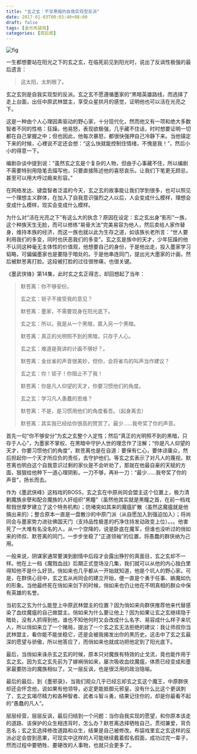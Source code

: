 ```yaml
---
title: "玄之玄：不甘黑暗的自我实现型反派"
date: 2017-01-03T00:03:40+08:00
draft: false
tags: [金光布袋戏]
categories: [观后感]
---
```


![fig](/玄之玄.jpg)

一生都想要站在阳光之下的玄之玄，在临死前见到阳光时，说出了反讽性极强的最后遗言：

> 这太阳，太刺眼了。



玄之玄则是自我实现型的反派。玄之玄不愿遵循墨家的“黑暗英雄路线，而选择了走上台面，出任中原武林盟主，享受众星拱月的感觉，证明他也可以活在光亮之下。



这是一种由个人心理因素驱动的野心家，十分现代化，然而他又有一项和绝大多数智者不同的性格：狂躁。他易怒，表现欲极强，几乎藏不住话，时时想要证明一切都在自己掌握之中；但也因此，他每次暴怒，都很快强押自己冷静下来。当他镇定下来的时候，心裡说不定还会想：“这么快就能控制住情绪，不愧是我！”，然后小小的得意一下。



编剧杂谈中提到说：“虽然玄之玄是个复杂的人物，但由于心事藏不住，所以编剧不需要特别用隐笔去描写他，只要直接陈述他的喜怒哀乐。让我们下笔更无顾忌，甚至可以用大呼过瘾来形容。”



在网络发达、键盘智者泛滥的今天，玄之玄的故事能让我们学到很多，也可以照见一个理想主义群体，在加入了自我意识强烈之人以后，人会变成什么模样，理想会变成什么模样，现实会变成什么模样。



为什么对“活在光亮之下”有这么大的执念？原因在设定：玄之玄出身“影形”一族，这个种族天生无脸，而可以修练“易骨大法”完美易容为他人，然后卖给人家作替身，维持本族的经济，而这一族也就以此为生存之道，如该族长老所言：“世人要利用我们的多变，同时也厌恶我们的多变”。玄之玄是族中的天才，少年狂躁的他不认同这种毫无主体性的价值观，他想要自己的身份，于是他出走，投入墨家学习韬略，可偏偏墨家也是要隐于暗处的。于是他串连同门，提出光大墨家的计画，然后被默苍离打脸。这段被打脸的过往很惨痛，也很关键。



《墨武侠锋》第14集，此时玄之玄正得志，却回想起了当年：

> 默苍离：你不够安份。
>
> 玄之玄：钜子不接受我的意见？
>
> 默苍离：墨家，不需要现身在阳光底下。 
>
> 玄之玄：所以，我是从一个黑暗，匿入另一个黑暗。 
>
> 默苍离：真正的光明照不到的黑暗，只存于人心。 
>
> 玄之玄：难道是我讲的计画不够好？。 
>
> 默苍离：金丝雀的声音很美妙，但你，会将雀鸟的叫声当作建议？
>
> 玄之玄：你！钜子！你阻止不了我！ 
>
> 默苍离：你是凡人仰望的天才，你要习惯他们的角度。 
>
> 玄之玄：学习凡人愚蠢的思维？ 
>
> 默苍离：不是，是习惯用他们的角度看吾。（起身离去）
>
> 默苍离：其实我已经给你很高的赞赏了。最少……我夸奖了你的声音。




首先一句“你不够安分”为玄之玄整个人定性；然后“真正的光明照不到的黑暗，只存于人心”，为墨家不掌权、在黑暗中守护人世的理念作了注解；“你是凡人仰望的天才，你要习惯他们的角度”，默苍离也是在自道：要保有仁心，要体谅庸众，然后担起你一个天才所应负的责任，去守护他们。等玄之玄表示了对凡人的蔑视，默苍离也明白这个自我意识过剩的家伙是不会听劝了，那就在他最自豪的天赋的方面，狠狠给他种下一道心理阴影。一刀不够，再补一刀：“最少……我夸奖了你的声音”，扬长而去。



作为《墨武侠峰》这档戏的BOSS，玄之玄在中原尚同会盟主这个位置上，极力清剿魔族余孽和配合魔族的人奸组织“黑瞳”（虽然他其实就是黑瞳之首，在前一档戏帮戮世摩罗建立了这个特务机构）；防堵突如其来的魔瘟扩散（虽然这魔瘟就是他搞出来的）；整合原本一直是一盘散沙的中原门派（从自愿加入到强迫加入）；将尚同会与墨家势力进驻佛国天门（支持品性极差的朽净住持发动政变上位）。。。他害死了一大堆有名没名的人，从一个空降的，说是卧底在魔军，但谁也没听过的俏如来的师叔、默苍离的同门，一步步坐稳了“正道领袖”的位置，将愚蠢的群侠纳为己用。



一般来说，阴谋家通常要演到剧情中后段才会露出狰狞的真面目，玄之玄却不一样。他在上一档《魔戮血战》后期正式登场没几集，我们就可以从他的内心独白里得知他不是什么好货。俏如来也几乎都从一开始就知道，他是个坑人的野心家。可是，在群侠心目中，玄之玄从尚同会的建立开始，便一直是个勇于任事、嫉魔如仇的形象。当他最终死在俏如来剑下的时候，俏如来也仍让他在不明真相的群众中保有英雄的名誉。



当初玄之玄为什么能登上中原武林盟主的位置？因为俏如来向群侠推荐他来代替感染了血纹魔瘟的自己做盟主。俏如来为什么要让他上？因为如果让玄之玄继续隐于暗处，没有人抓得到他，谁也不知他何时又会改成什么名字、易容成什么样子来坑人，所以俏如来立了一个赌局，提出了一个玄之玄无法拒绝的建议：我让师叔你当武林盟主，看你能不能坐稳它，还是会被我揭发出你的黑历史。这击中了玄之玄最深的愿望与骄傲，所以他答应了，而俏如来也就成功把他定到了阳光底下。



最后，当俏如来诛杀玄之玄的时候，原本只对魔族有特效的止戈流，竟也能作用于玄之玄。因为玄之玄先前为了嫁祸俏如来，屡次吸收血纹魔瘟，体质已经变成和墨家最要防治的魔族相似了。又一层反讽，也是很泛用的政治隐喻。



最后的最后，到《墨邪录》，当我们观众几乎已经忘却玄之玄这个魔王，中原群侠却还会怀念他，说如果有他领导，必定更能抵御元邪皇。没有什么比这个更讽刺了，玄之玄竭尽精力和各种智者、武者斗智斗勇，结果记住你的，却是你最看不起的“愚蠢的凡人”。



层层经营，层层反讽，最后归结到一个问题：当你自我实现的愿望，和你原本该走的道路、该保护的众生相违背时，怎么办？默苍离选择牺牲自己，贯彻兼爱，背负恶名；玄之玄选择修改道路和众生，结果是自己被修改。布袋戏里玄之玄这样的反派必定会尝到恶果，可现实中这样的人可能继续戴着假名假面，成功过完一辈子，然而过程中要牺牲、要硬改的人事物，也就只会更多了。



